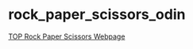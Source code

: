 # rock_paper_scissors_odin
[TOP Rock Paper Scissors Webpage](https://erwinolila.github.io/rock_paper_scissors_odin/)